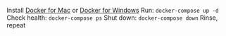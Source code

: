 Install [Docker for Mac](https://www.docker.com/docker-mac) or [Docker for Windows](https://www.docker.com/docker-windows)
Run: `docker-compose up -d`
Check health: `docker-compose ps`
Shut down: `docker-compose down`
Rinse, repeat

